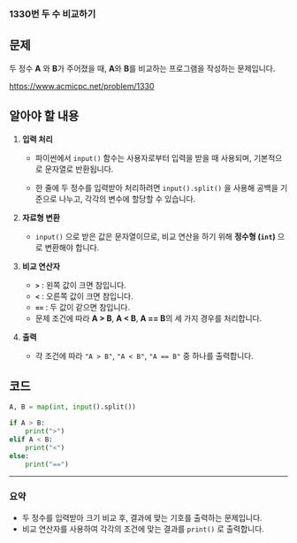 ### 1330번 두 수 비교하기
## 문제
두 정수 **A** 와 **B**가 주어졌을 때, **A**와 **B**를 비교하는 프로그램을 작성하는 문제입니다.

https://www.acmicpc.net/problem/1330

## 알아야 할 내용
1. **입력 처리**
   - 파이썬에서 `input()` 함수는 사용자로부터 입력을 받을 때 사용되며, 기본적으로 문자열로 반환됩니다.
   
   - 한 줄에 두 정수를 입력받아 처리하려면 `input().split()` 을 사용해 공백을 기준으로 나누고, 각각의 변수에 할당할 수 있습니다.

2. **자료형 변환**
   - `input()` 으로 받은 값은 문자열이므로, 비교 연산을 하기 위해 **정수형 (`int`)** 으로 변환해야 합니다.

3. **비교 연산자**
   - **`>`** : 왼쪽 값이 크면 참입니다.
   - **`<`** : 오른쪽 값이 크면 참입니다.
   - **`==`** : 두 값이 같으면 참입니다.
   - 문제 조건에 따라 **A > B**, **A < B**, **A == B**의 세 가지 경우를 처리합니다.

4. **출력**
   - 각 조건에 따라 `"A > B"`, `"A < B"`, `"A == B"` 중 하나를 출력합니다.

## 코드
```python
A, B = map(int, input().split())

if A > B:
    print(">")
elif A < B:
    print("<")
else:
    print("==")
```

---

### 요약
- 두 정수를 입력받아 크기 비교 후, 결과에 맞는 기호를 출력하는 문제입니다.
- 비교 연산자를 사용하여 각각의 조건에 맞는 결과를 `print()` 로 출력합니다.